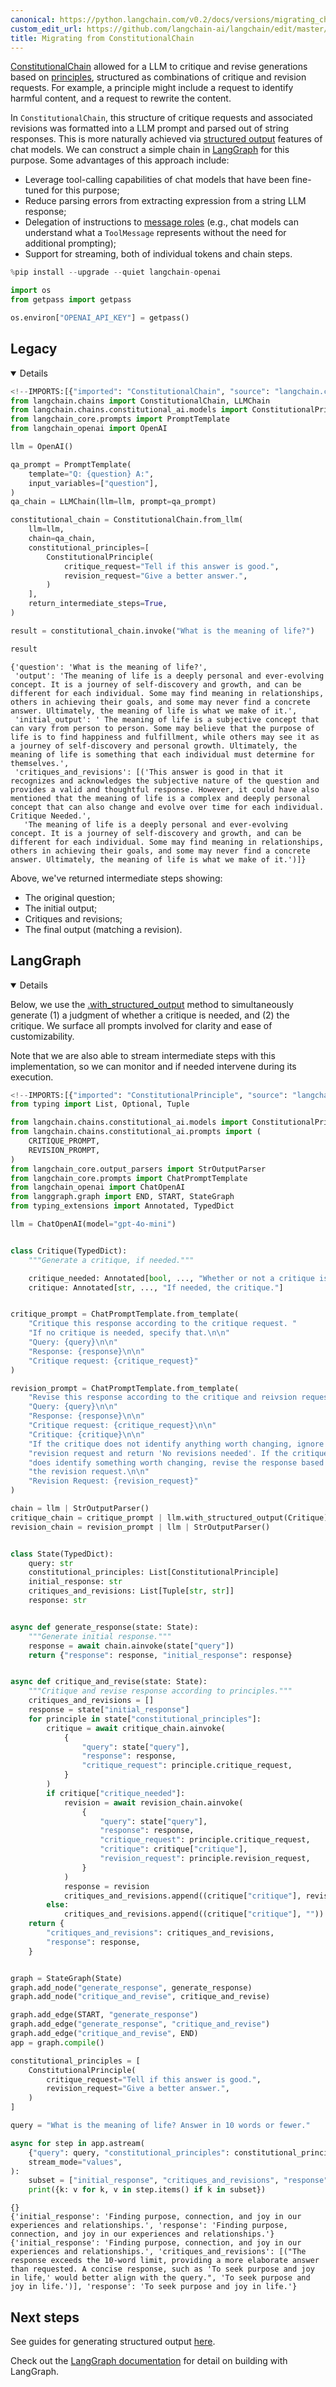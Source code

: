 ```yaml
---
canonical: https://python.langchain.com/v0.2/docs/versions/migrating_chains/constitutional_chain/
custom_edit_url: https://github.com/langchain-ai/langchain/edit/master/docs/docs/versions/migrating_chains/constitutional_chain.ipynb
title: Migrating from ConstitutionalChain
---
```


[ConstitutionalChain](https://api.python.langchain.com/en/latest/chains/langchain.chains.constitutional_ai.base.ConstitutionalChain.html) allowed for a LLM to critique and revise generations based on [principles](https://api.python.langchain.com/en/latest/chains/langchain.chains.constitutional_ai.models.ConstitutionalPrinciple.html), structured as combinations of critique and revision requests. For example, a principle might include a request to identify harmful content, and a request to rewrite the content.

In `ConstitutionalChain`, this structure of critique requests and associated revisions was formatted into a LLM prompt and parsed out of string responses. This is more naturally achieved via [structured output](/docs/how_to/structured_output/) features of chat models. We can construct a simple chain in [LangGraph](https://langchain-ai.github.io/langgraph/) for this purpose. Some advantages of this approach include:

- Leverage tool-calling capabilities of chat models that have been fine-tuned for this purpose;
- Reduce parsing errors from extracting expression from a string LLM response;
- Delegation of instructions to [message roles](/docs/concepts/#messages) (e.g., chat models can understand what a `ToolMessage` represents without the need for additional prompting);
- Support for streaming, both of individual tokens and chain steps.

```python
%pip install --upgrade --quiet langchain-openai
```

```python
import os
from getpass import getpass

os.environ["OPENAI_API_KEY"] = getpass()
```

## Legacy

<details open>


```python
<!--IMPORTS:[{"imported": "ConstitutionalChain", "source": "langchain.chains", "docs": "https://api.python.langchain.com/en/latest/chains/langchain.chains.constitutional_ai.base.ConstitutionalChain.html", "title": "# Legacy"}, {"imported": "LLMChain", "source": "langchain.chains", "docs": "https://api.python.langchain.com/en/latest/chains/langchain.chains.llm.LLMChain.html", "title": "# Legacy"}, {"imported": "ConstitutionalPrinciple", "source": "langchain.chains.constitutional_ai.models", "docs": "https://api.python.langchain.com/en/latest/chains/langchain.chains.constitutional_ai.models.ConstitutionalPrinciple.html", "title": "# Legacy"}, {"imported": "PromptTemplate", "source": "langchain_core.prompts", "docs": "https://api.python.langchain.com/en/latest/prompts/langchain_core.prompts.prompt.PromptTemplate.html", "title": "# Legacy"}, {"imported": "OpenAI", "source": "langchain_openai", "docs": "https://api.python.langchain.com/en/latest/llms/langchain_openai.llms.base.OpenAI.html", "title": "# Legacy"}]-->
from langchain.chains import ConstitutionalChain, LLMChain
from langchain.chains.constitutional_ai.models import ConstitutionalPrinciple
from langchain_core.prompts import PromptTemplate
from langchain_openai import OpenAI

llm = OpenAI()

qa_prompt = PromptTemplate(
    template="Q: {question} A:",
    input_variables=["question"],
)
qa_chain = LLMChain(llm=llm, prompt=qa_prompt)

constitutional_chain = ConstitutionalChain.from_llm(
    llm=llm,
    chain=qa_chain,
    constitutional_principles=[
        ConstitutionalPrinciple(
            critique_request="Tell if this answer is good.",
            revision_request="Give a better answer.",
        )
    ],
    return_intermediate_steps=True,
)

result = constitutional_chain.invoke("What is the meaning of life?")
```

```python
result
```

```output
{'question': 'What is the meaning of life?',
 'output': 'The meaning of life is a deeply personal and ever-evolving concept. It is a journey of self-discovery and growth, and can be different for each individual. Some may find meaning in relationships, others in achieving their goals, and some may never find a concrete answer. Ultimately, the meaning of life is what we make of it.',
 'initial_output': ' The meaning of life is a subjective concept that can vary from person to person. Some may believe that the purpose of life is to find happiness and fulfillment, while others may see it as a journey of self-discovery and personal growth. Ultimately, the meaning of life is something that each individual must determine for themselves.',
 'critiques_and_revisions': [('This answer is good in that it recognizes and acknowledges the subjective nature of the question and provides a valid and thoughtful response. However, it could have also mentioned that the meaning of life is a complex and deeply personal concept that can also change and evolve over time for each individual. Critique Needed.',
   'The meaning of life is a deeply personal and ever-evolving concept. It is a journey of self-discovery and growth, and can be different for each individual. Some may find meaning in relationships, others in achieving their goals, and some may never find a concrete answer. Ultimately, the meaning of life is what we make of it.')]}
```

Above, we've returned intermediate steps showing:

- The original question;
- The initial output;
- Critiques and revisions;
- The final output (matching a revision).

</details>


## LangGraph

<details open>


Below, we use the [.with_structured_output](/docs/how_to/structured_output/) method to simultaneously generate (1) a judgment of whether a critique is needed, and (2) the critique. We surface all prompts involved for clarity and ease of customizability.

Note that we are also able to stream intermediate steps with this implementation, so we can monitor and if needed intervene during its execution.

```python
<!--IMPORTS:[{"imported": "ConstitutionalPrinciple", "source": "langchain.chains.constitutional_ai.models", "docs": "https://api.python.langchain.com/en/latest/chains/langchain.chains.constitutional_ai.models.ConstitutionalPrinciple.html", "title": "# Legacy"}, {"imported": "CRITIQUE_PROMPT", "source": "langchain.chains.constitutional_ai.prompts", "docs": "https://api.python.langchain.com/en/latest/prompts/langchain_core.prompts.few_shot.CRITIQUE_PROMPT.html", "title": "# Legacy"}, {"imported": "REVISION_PROMPT", "source": "langchain.chains.constitutional_ai.prompts", "docs": "https://api.python.langchain.com/en/latest/prompts/langchain_core.prompts.few_shot.REVISION_PROMPT.html", "title": "# Legacy"}, {"imported": "StrOutputParser", "source": "langchain_core.output_parsers", "docs": "https://api.python.langchain.com/en/latest/output_parsers/langchain_core.output_parsers.string.StrOutputParser.html", "title": "# Legacy"}, {"imported": "ChatPromptTemplate", "source": "langchain_core.prompts", "docs": "https://api.python.langchain.com/en/latest/prompts/langchain_core.prompts.chat.ChatPromptTemplate.html", "title": "# Legacy"}, {"imported": "ChatOpenAI", "source": "langchain_openai", "docs": "https://api.python.langchain.com/en/latest/chat_models/langchain_openai.chat_models.base.ChatOpenAI.html", "title": "# Legacy"}]-->
from typing import List, Optional, Tuple

from langchain.chains.constitutional_ai.models import ConstitutionalPrinciple
from langchain.chains.constitutional_ai.prompts import (
    CRITIQUE_PROMPT,
    REVISION_PROMPT,
)
from langchain_core.output_parsers import StrOutputParser
from langchain_core.prompts import ChatPromptTemplate
from langchain_openai import ChatOpenAI
from langgraph.graph import END, START, StateGraph
from typing_extensions import Annotated, TypedDict

llm = ChatOpenAI(model="gpt-4o-mini")


class Critique(TypedDict):
    """Generate a critique, if needed."""

    critique_needed: Annotated[bool, ..., "Whether or not a critique is needed."]
    critique: Annotated[str, ..., "If needed, the critique."]


critique_prompt = ChatPromptTemplate.from_template(
    "Critique this response according to the critique request. "
    "If no critique is needed, specify that.\n\n"
    "Query: {query}\n\n"
    "Response: {response}\n\n"
    "Critique request: {critique_request}"
)

revision_prompt = ChatPromptTemplate.from_template(
    "Revise this response according to the critique and reivsion request.\n\n"
    "Query: {query}\n\n"
    "Response: {response}\n\n"
    "Critique request: {critique_request}\n\n"
    "Critique: {critique}\n\n"
    "If the critique does not identify anything worth changing, ignore the "
    "revision request and return 'No revisions needed'. If the critique "
    "does identify something worth changing, revise the response based on "
    "the revision request.\n\n"
    "Revision Request: {revision_request}"
)

chain = llm | StrOutputParser()
critique_chain = critique_prompt | llm.with_structured_output(Critique)
revision_chain = revision_prompt | llm | StrOutputParser()


class State(TypedDict):
    query: str
    constitutional_principles: List[ConstitutionalPrinciple]
    initial_response: str
    critiques_and_revisions: List[Tuple[str, str]]
    response: str


async def generate_response(state: State):
    """Generate initial response."""
    response = await chain.ainvoke(state["query"])
    return {"response": response, "initial_response": response}


async def critique_and_revise(state: State):
    """Critique and revise response according to principles."""
    critiques_and_revisions = []
    response = state["initial_response"]
    for principle in state["constitutional_principles"]:
        critique = await critique_chain.ainvoke(
            {
                "query": state["query"],
                "response": response,
                "critique_request": principle.critique_request,
            }
        )
        if critique["critique_needed"]:
            revision = await revision_chain.ainvoke(
                {
                    "query": state["query"],
                    "response": response,
                    "critique_request": principle.critique_request,
                    "critique": critique["critique"],
                    "revision_request": principle.revision_request,
                }
            )
            response = revision
            critiques_and_revisions.append((critique["critique"], revision))
        else:
            critiques_and_revisions.append((critique["critique"], ""))
    return {
        "critiques_and_revisions": critiques_and_revisions,
        "response": response,
    }


graph = StateGraph(State)
graph.add_node("generate_response", generate_response)
graph.add_node("critique_and_revise", critique_and_revise)

graph.add_edge(START, "generate_response")
graph.add_edge("generate_response", "critique_and_revise")
graph.add_edge("critique_and_revise", END)
app = graph.compile()
```

```python
constitutional_principles = [
    ConstitutionalPrinciple(
        critique_request="Tell if this answer is good.",
        revision_request="Give a better answer.",
    )
]

query = "What is the meaning of life? Answer in 10 words or fewer."

async for step in app.astream(
    {"query": query, "constitutional_principles": constitutional_principles},
    stream_mode="values",
):
    subset = ["initial_response", "critiques_and_revisions", "response"]
    print({k: v for k, v in step.items() if k in subset})
```
```output
{}
{'initial_response': 'Finding purpose, connection, and joy in our experiences and relationships.', 'response': 'Finding purpose, connection, and joy in our experiences and relationships.'}
{'initial_response': 'Finding purpose, connection, and joy in our experiences and relationships.', 'critiques_and_revisions': [("The response exceeds the 10-word limit, providing a more elaborate answer than requested. A concise response, such as 'To seek purpose and joy in life,' would better align with the query.", 'To seek purpose and joy in life.')], 'response': 'To seek purpose and joy in life.'}
```
</details>


## Next steps

See guides for generating structured output [here](/docs/how_to/structured_output/).

Check out the [LangGraph documentation](https://langchain-ai.github.io/langgraph/) for detail on building with LangGraph.